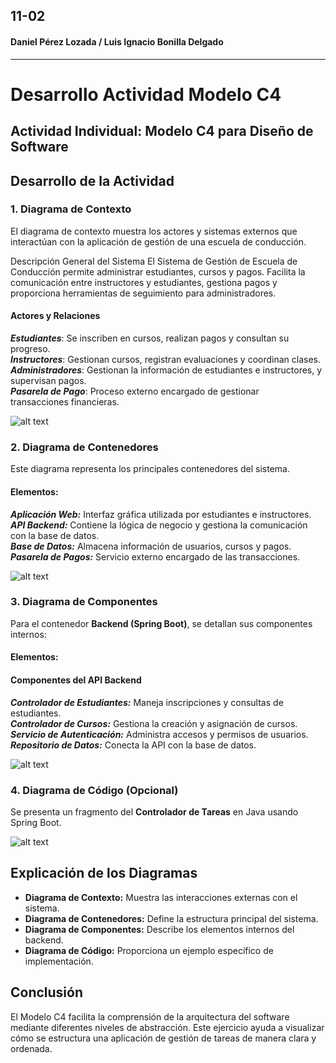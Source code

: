 11-02
---
#### Daniel Pérez Lozada / Luis Ignacio Bonilla Delgado
---
# Desarrollo Actividad Modelo C4

## Actividad Individual: Modelo C4 para Diseño de Software
## Desarrollo de la Actividad

### 1. Diagrama de Contexto
El diagrama de contexto muestra los actores y sistemas externos que interactúan con la aplicación de gestión de una escuela de conducción.

Descripción General del Sistema
El Sistema de Gestión de Escuela de Conducción permite administrar estudiantes, cursos y pagos. Facilita la comunicación entre instructores y estudiantes, gestiona pagos y proporciona herramientas de seguimiento para administradores.

#### Actores y Relaciones
***Estudiantes***: Se inscriben en cursos, realizan pagos y consultan su progreso.\
***Instructores***: Gestionan cursos, registran evaluaciones y coordinan clases.\
***Administradores***: Gestionan la información de estudiantes e instructores, y supervisan pagos.\
***Pasarela de Pago***: Proceso externo encargado de gestionar transacciones financieras.

![alt text](img1.jpg)

### 2. Diagrama de Contenedores
Este diagrama representa los principales contenedores del sistema.
#### **Elementos:**
***Aplicación Web:*** Interfaz gráfica utilizada por estudiantes e instructores.\
***API Backend:*** Contiene la lógica de negocio y gestiona la comunicación con la base de datos.\
***Base de Datos:*** Almacena información de usuarios, cursos y pagos.\
***Pasarela de Pagos:*** Servicio externo encargado de las transacciones.

![alt text](img2.jpg)

### 3. Diagrama de Componentes
Para el contenedor **Backend (Spring Boot)**, se detallan sus componentes internos:

#### **Elementos:**
#### Componentes del API Backend
***Controlador de Estudiantes:*** Maneja inscripciones y consultas de estudiantes.\
***Controlador de Cursos:*** Gestiona la creación y asignación de cursos.\
***Servicio de Autenticación:*** Administra accesos y permisos de usuarios.\
***Repositorio de Datos:*** Conecta la API con la base de datos.

![alt text](img3.jpg)

### 4. Diagrama de Código (Opcional)
Se presenta un fragmento del **Controlador de Tareas** en Java usando Spring Boot.

![alt text](img4.jpg)

## Explicación de los Diagramas
- **Diagrama de Contexto:** Muestra las interacciones externas con el sistema.
- **Diagrama de Contenedores:** Define la estructura principal del sistema.
- **Diagrama de Componentes:** Describe los elementos internos del backend.
- **Diagrama de Código:** Proporciona un ejemplo específico de implementación.

## Conclusión
El Modelo C4 facilita la comprensión de la arquitectura del software mediante diferentes niveles de abstracción. Este ejercicio ayuda a visualizar cómo se estructura una aplicación de gestión de tareas de manera clara y ordenada.
